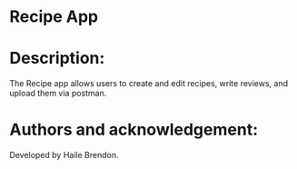 # Recipe App

# Description:

The Recipe app allows users to create and edit recipes, write reviews, and upload them via postman.

# Authors and acknowledgement:

Developed by Haile Brendon.
